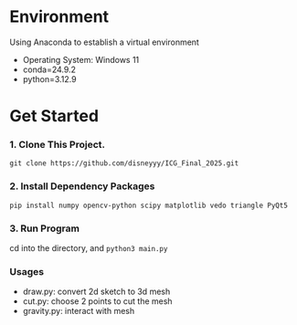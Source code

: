 # Environment
Using Anaconda to establish a virtual environment  
* Operating System: Windows 11
* conda=24.9.2
* python=3.12.9
# Get Started
### 1. Clone This Project.  
`git clone https://github.com/disneyyy/ICG_Final_2025.git`
### 2. Install Dependency Packages  
`pip install numpy opencv-python scipy matplotlib vedo triangle PyQt5`
### 3. Run Program
cd into the directory, and `python3 main.py`  
### Usages
* draw.py: convert 2d sketch to 3d mesh
* cut.py: choose 2 points to cut the mesh
* gravity.py: interact with mesh


